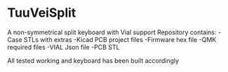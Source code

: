 # TuuVeiSplit
A non-symmetrical split keyboard with Vial support
Repository contains:
-Case STLs with extras
-Kicad PCB project files
-Firmware hex file
-QMK required files
-VIAL Json file
-PCB STL


All tested working and keyboard has been built accordingly
